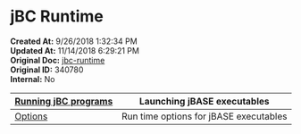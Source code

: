 # jBC Runtime

**Created At:** 9/26/2018 1:32:34 PM  
**Updated At:** 11/14/2018 6:29:21 PM  
**Original Doc:** [jbc-runtime](https://docs.jbase.com/49436-jbc-runtime/jbc-runtime)  
**Original ID:** 340780  
**Internal:** No  






| [Running jBC programs](./../../../jbase-basic-%28jbc%29/running-jbc-programs) | Launching jBASE executables |
| --- | --- |
| [Options](./../../../jbase-basic-%28jbc%29/jbc-run-time-options) | Run time options for jBASE executables |

